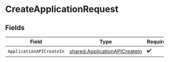 # CreateApplicationRequest


## Fields

| Field                                                                                 | Type                                                                                  | Required                                                                              | Description                                                                           |
| ------------------------------------------------------------------------------------- | ------------------------------------------------------------------------------------- | ------------------------------------------------------------------------------------- | ------------------------------------------------------------------------------------- |
| `ApplicationAPICreateIn`                                                              | [shared.ApplicationAPICreateIn](../../../pkg/models/shared/applicationapicreatein.md) | :heavy_check_mark:                                                                    | N/A                                                                                   |